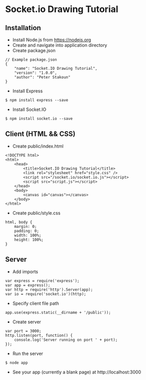 # Socket.io Drawing Tutorial

## Installation
* Install Node.js from https://nodejs.org
* Create and navigate into application directory
* Create package.json
```
// Example package.json
{
	"name": "Socket.IO Drawing Tutorial",
	"version": "1.0.0",
	"author": "Peter Stakoun"
}
```
* Install Express
```
$ npm install express --save
```
* Install Socket.IO
```
$ npm install socket.io --save
```

## Client (HTML && CSS)
* Create public/index.html
```
<!DOCTYPE html>
<html>
	<head>
		<title>Socket.IO Drawing Tutorial</title>
		<link rel="stylesheet" href="style.css" />
		<script src="/socket.io/socket.io.js"></script>
		<script src="script.js"></script>
	</head>
	<body>
		<canvas id="canvas"></canvas>
	</body>
</html>
```
* Create public/style.css
```
html, body {
	margin: 0;
	padding: 0;
	width: 100%;
	height: 100%;
}
```

## Server
* Add imports
```
var express = require('express');
var app = express();
var http = require('http').Server(app);
var io = require('socket.io')(http);
```
* Specify client file path
```
app.use(express.static(__dirname + '/public'));
```
* Create server
```
var port = 3000;
http.listen(port, function() {
	console.log('Server running on port ' + port);
});
```
* Run the server
```
$ node app
```
* See your app (currently a blank page) at http://localhost:3000
